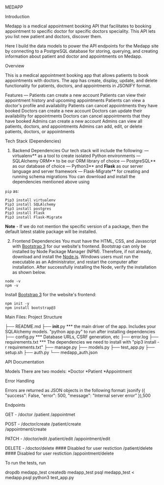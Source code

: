 MEDAPP

Introduction

Medapp is a medical appointment booking API that facilitates to  booking appointment to specific doctor for specific doctors speciality. This API lets you list new patient and doctors, discover them.

Here I build the data models to power the API endpoints for the Medapp site by connecting to a PostgreSQL database for storing, querying, and creating information about patient and doctor and appointments on Medapp.

Overview

This is a medical appointment booking app that allows patients to book appointments with doctors. The app has create, display, update, and delete functionality for patients, doctors, and appointments in JSONIFY format.

Features —
Patients can create a new account
Patients can view their appointment history and upcoming appointments
Patients can view a doctor's profile and availability
Patients can cancel appointments they have booked
Doctors can create a new account
Doctors can update their availability for appointments
Doctors can cancel appointments that they have booked
Admins can create a new account
Admins can view all patients, doctors, and appointments
Admins can add, edit, or delete patients, doctors, or appointments

Tech Stack (Dependencies)

1. Backend Dependencies
Our tech stack will include the following:
 — virtualenv** as a tool to create isolated Python environments
 — SQLAlchemy ORM** to be our ORM library of choice
 — PostgreSQL** as our database of choice
 — Python3** and **Flask** as our server language and server framework
 — Flask-Migrate** for creating and running schema migrations
You can download and install the dependencies mentioned above using 

`pip` as:
```
Pip3 install virtualenv
Pip3 install SQLAlchemy
Pip3 install postgres
Pip3 install Flask
Pip3 install Flask-Migrate
```
**Note** - If we do not mention the specific version of a package, then the default latest stable package will be installed. 

2. Frontend Dependencies
You must have the HTML, CSS, and Javascript with [Bootstrap 3](https://getbootstrap.com/docs/3.4/customize/) for our website's frontend. Bootstrap can only be installed by Node Package Manager (NPM). Therefore, if not already, download and install the [Node.js](https://nodejs.org/en/download/). Windows users must run the executable as an Administrator, and restart the computer after installation. After successfully installing the Node, verify the installation as shown below.
```
node -v
npm -v
```
Install [Bootstrap 3](https://getbootstrap.com/docs/3.3/getting-started/) for the website's frontend:
```
npm init -y
npm install bootstrap@3
```

Main Files: Project Structure

  ├── README.md
  ├── __init__.py *** the main driver of the app. Includes your SQLAlchemy models. "python app.py" to run after installing dependencies
  ├── config.py *** Database URLs, CSRF generation, etc
  ├── error.log
  ├── requirements.txt *** The dependencies we need to install with "pip3 install -r requirements.txt"
  ├── manage.py
  ├── models.py 
  ├── test_app.py
  ├── setup.sh
  ├── auth.py
  └── medapp_auth.json
      

API Documentation

Models
There are two models:
*Doctor
*Patient
*Appointment


Error Handling

Errors are returned as JSON objects in the following format:
jsonify
({
"success": False, 
"error": 500, 
"message": "Internal server error”
}),500


Endpoints

GET - /doctor
      /patient
      /appointmet

POST - /doctor/create
       /patient/create       
       /appointment/create

PATCH - /doctor/edit 
        /patient/edit
        /appointment/edit

DELETE - /doctor/delete  #### Disabled for user restiction 
         /patient/delete #### Disabled for user restiction
         /appointment/delete       


To run the tests, run

dropdb medapp_test
createdb medapp_test
psql medapp_test < medapp.psql
python3 test_app.py